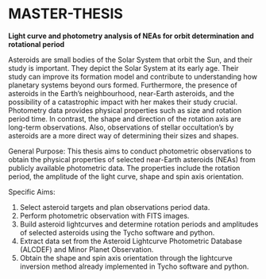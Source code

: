 # MASTER-THESIS



**Light curve and photometry analysis of NEAs for orbit determination and rotational period**

Asteroids are small bodies of the Solar System that orbit the Sun, and their study is important. They depict the Solar System at its early age. Their study can improve its formation model and contribute to understanding how planetary systems beyond ours formed. Furthermore, the presence of asteroids in the Earth’s neighbourhood, near-Earth asteroids, and the possibility of a catastrophic impact with her makes their study crucial. Photometry data provides physical properties such as size and rotation period time. In contrast, the shape and direction of the rotation axis are long-term observations. Also, observations of stellar occultation’s by asteroids are a more direct way of determining their sizes and shapes. 

General Purpose:
This thesis aims to conduct photometric observations to obtain the physical properties of selected near-Earth asteroids (NEAs) from publicly available photometric data. The properties include the rotation period, the amplitude of the light curve, shape and spin axis orientation.

Specific Aims:
1.	Select asteroid targets and plan observations period data. 
2.	Perform photometric observation with FITS images. 
3.	Build asteroid lightcurves and determine rotation periods and amplitudes of selected asteroids using the Tycho software and python.
4.	Extract data set from the Asteroid Lightcurve Photometric Database (ALCDEF) and Minor Planet Observation.
5.	Obtain the shape and spin axis orientation through the lightcurve inversion method already implemented in Tycho software and python.
